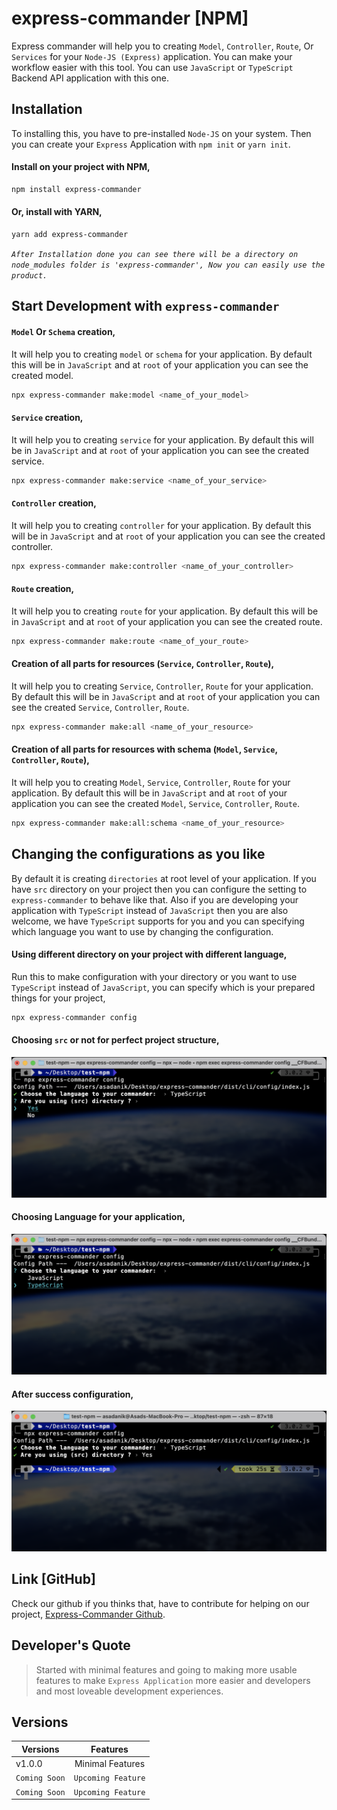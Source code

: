 # express-commander [NPM]
Express commander will help you to creating `Model`, `Controller`, `Route`, Or `Services` for your `Node-JS (Express)` application. You can make your workflow easier with this tool. You can use `JavaScript` or `TypeScript` Backend API application with this one.

## Installation
To installing this, you have to pre-installed `Node-JS` on your system. Then you can create your `Express` Application with `npm init` or `yarn init`.

#### Install on your project with **NPM**,
```bash
npm install express-commander
```

#### Or, install with **YARN**,
```bash
yarn add express-commander
```

*`After Installation done you can see there will be a directory on node_modules folder is 'express-commander', Now you can easily use the product.`*

## Start Development with `express-commander`

#### `Model` Or `Schema` creation,
It will help you to creating `model` or `schema` for your application. By default this will be in `JavaScript` and at `root` of your application you can see the created model.
```bash
npx express-commander make:model <name_of_your_model>
```

#### `Service` creation,
It will help you to creating `service` for your application. By default this will be in `JavaScript` and at `root` of your application you can see the created service.
```bash
npx express-commander make:service <name_of_your_service>
```

#### `Controller` creation,
It will help you to creating `controller` for your application. By default this will be in `JavaScript` and at `root` of your application you can see the created controller.
```bash
npx express-commander make:controller <name_of_your_controller>
```

#### `Route` creation,
It will help you to creating `route` for your application. By default this will be in `JavaScript` and at `root` of your application you can see the created route.
```bash
npx express-commander make:route <name_of_your_route>
```

#### Creation of all parts for resources (`Service`, `Controller`, `Route`),
It will help you to creating `Service`, `Controller`, `Route` for your application. By default this will be in `JavaScript` and at `root` of your application you can see the created `Service`, `Controller`, `Route`.
```bash
npx express-commander make:all <name_of_your_resource>
```

#### Creation of all parts for resources with schema (`Model`, `Service`, `Controller`, `Route`),
It will help you to creating `Model`, `Service`, `Controller`, `Route` for your application. By default this will be in `JavaScript` and at `root` of your application you can see the created `Model`, `Service`, `Controller`, `Route`.
```bash
npx express-commander make:all:schema <name_of_your_resource>
```

## Changing the configurations as you like
By default it is creating `directories` at root level of your application. If you have `src` directory on your project then you can configure the setting to `express-commander` to behave like that. Also if you are developing your application with `TypeScript` instead of `JavaScript` then you are also welcome, we have `TypeScript` supports for you and you can specifying which language you want to use by changing the configuration.

#### Using different directory on your project with different language,
Run this to make configuration with your directory or you want to use `TypeScript` instead of `JavaScript`, you can specify which is your prepared things for your project, 
```bash 
npx express-commander config
```

#### Choosing `src` or not for perfect project structure,
![This is an alt text.](/imgConfig/directoryConfig.png "This is a sample image.")

#### Choosing Language for your application,
![This is an alt text.](/imgConfig/languageConfig.png "This is a sample image.")

#### After success configuration,
![This is an alt text.](/imgConfig/doneConfig.png "This is a sample image.")

## Link [GitHub]

Check our github if you thinks that, have to contribute for helping on our project, [Express-Commander Github](https://github.com/AsadAnik/express-commander).

## Developer's Quote

> Started with minimal features and going to making more usable features to make `Express Application` more easier and developers and most loveable development experiences.
>

## Versions

| Versions  | Features |
| ------------- |:-------------:|
| v1.0.0      | Minimal Features |
| `Coming Soon`| `Upcoming Feature`|
| `Coming Soon`| `Upcoming Feature`|

